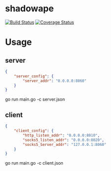 # shadowape
[![Build Status](https://img.shields.io/travis/mushroomsir/shadowape.svg?style=flat-square)](https://travis-ci.org/mushroomsir/shadowape)
[![Coverage Status](http://img.shields.io/coveralls/mushroomsir/shadowape.svg?style=flat-square)](https://coveralls.io/github/mushroomsir/shadowape?branch=master)


# Usage

## server 
```json
{
    "server_config": {
        "server_addr": "0.0.0.0:8060"
    }
}
```

go run main.go -c server.json

## client
```json
{
    "client_config": {
        "http_listen_addr": "0.0.0.0:8010",
        "socks5_listen_addr": "0.0.0.0:8020",
        "socks5_Server_addr": "127.0.0.1:8060"
    }
}
```

go run main.go -c client.json
